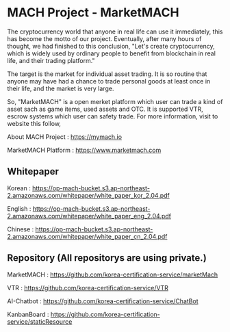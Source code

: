 # MACH Project - MarketMACH

The cryptocurrency world that anyone in real life can use it immediately, this has become the motto of our project. Eventually, after many hours of thought, we had finished to this conclusion, "Let's create cryptocurrency, which is widely used by ordinary people to benefit from blockchain in real life, and their trading platform."

The target is the market for individual asset trading. It is so routine that anyone may have had a chance to trade personal goods at least once in their life, and the market is very large.

So, "MarketMACH" is a open merket platform which user can trade a kind of asset sach as game items, used assets and OTC. It is supported VTR, escrow systems which user can safety trade. For more information, visit to website this follow, 

About MACH Project : https://mymach.io 

MarketMACH Platform : https://www.marketmach.com

## Whitepaper

Korean : https://op-mach-bucket.s3.ap-northeast-2.amazonaws.com/whitepaper/white_paper_kor_2.04.pdf

English : https://op-mach-bucket.s3.ap-northeast-2.amazonaws.com/whitepaper/white_paper_eng_2.04.pdf

Chinese : https://op-mach-bucket.s3.ap-northeast-2.amazonaws.com/whitepaper/white_paper_cn_2.04.pdf

## Repository (All repositorys are using private.)

MarketMACH : https://github.com/korea-certification-service/marketMach

VTR : https://github.com/korea-certification-service/VTR

AI-Chatbot : https://github.com/korea-certification-service/ChatBot

KanbanBoard : https://github.com/korea-certification-service/staticResource